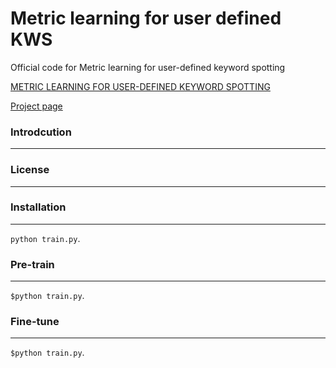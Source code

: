 # Metric learning for user defined KWS
Official code for Metric learning for user-defined keyword spotting

[METRIC LEARNING FOR USER-DEFINED KEYWORD SPOTTING](https://arxiv.org/pdf/2211.00439.pdf)

[Project page](https://mm.kaist.ac.kr/projects/kws/)

### Introdcution
---


### License
---

### Installation
---
<code>python train.py</code>.

### Pre-train
---
<code>$python train.py</code>.

### Fine-tune
---
<code>$python train.py</code>.
